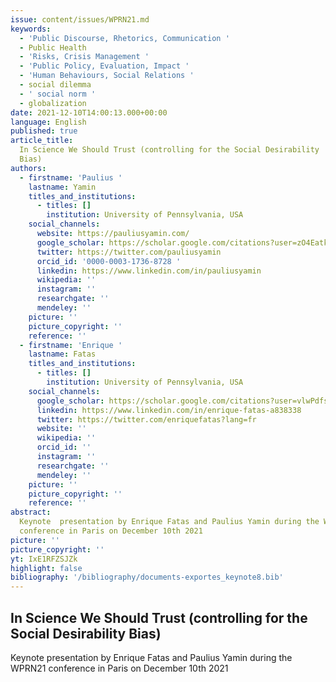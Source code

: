 ```yaml
---
issue: content/issues/WPRN21.md
keywords:
  - 'Public Discourse, Rhetorics, Communication '
  - Public Health
  - 'Risks, Crisis Management '
  - 'Public Policy, Evaluation, Impact '
  - 'Human Behaviours, Social Relations '
  - social dilemma
  - ' social norm '
  - globalization
date: 2021-12-10T14:00:13.000+00:00
language: English
published: true
article_title:
  In Science We Should Trust (controlling for the Social Desirability
  Bias)
authors:
  - firstname: 'Paulius '
    lastname: Yamin
    titles_and_institutions:
      - titles: []
        institution: University of Pennsylvania, USA
    social_channels:
      website: https://pauliusyamin.com/
      google_scholar: https://scholar.google.com/citations?user=zO4EatkAAAAJ&hl=en
      twitter: https://twitter.com/pauliusyamin
      orcid_id: '0000-0003-1736-8728 '
      linkedin: https://www.linkedin.com/in/pauliusyamin
      wikipedia: ''
      instagram: ''
      researchgate: ''
      mendeley: ''
    picture: ''
    picture_copyright: ''
    reference: ''
  - firstname: 'Enrique '
    lastname: Fatas
    titles_and_institutions:
      - titles: []
        institution: University of Pennsylvania, USA
    social_channels:
      google_scholar: https://scholar.google.com/citations?user=vlwPdfsAAAAJ&hl=en
      linkedin: https://www.linkedin.com/in/enrique-fatas-a838338
      twitter: https://twitter.com/enriquefatas?lang=fr
      website: ''
      wikipedia: ''
      orcid_id: ''
      instagram: ''
      researchgate: ''
      mendeley: ''
    picture: ''
    picture_copyright: ''
    reference: ''
abstract:
  Keynote  presentation by Enrique Fatas and Paulius Yamin during the WPRN21
  conference in Paris on December 10th 2021
picture: ''
picture_copyright: ''
yt: IxE1RFZSJZk
highlight: false
bibliography: '/bibliography/documents-exportes_keynote8.bib'
---
```


## In Science We Should Trust (controlling for the Social Desirability Bias)

Keynote presentation by Enrique Fatas and Paulius Yamin during the WPRN21 conference in Paris on December 10th 2021

<Youtube yt="IxE1RFZSJZk" caption ="Keynote 8 : In Science We Should Trust (controlling for the Social Desirability Bias) by Enrique Fatas"></Youtube>
